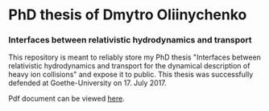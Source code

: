 # PhD thesis of Dmytro Oliinychenko
### Interfaces between relativistic hydrodynamics and transport

This repository is meant to reliably store my PhD thesis "Interfaces between relativistic hydrodynamics and transport for the dynamical description of heavy ion collisions" and expose it to public. This thesis was successfully defended at Goethe-University on 17. July 2017.

Pdf document can be viewed [here](https://www.overleaf.com/read/psqrdskfkfxx).
